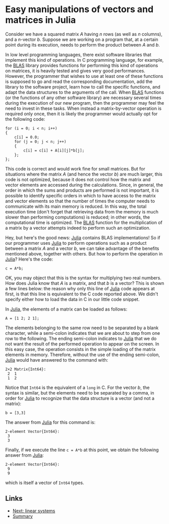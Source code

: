 
# Easy manipulations of vectors and matrices in Julia

Consider we have a squared matrix $A$ having $n$ rows (as well as $n$
columns), and a $n$-vector $b$. Suppose we are working on a program that,
at a certain point during its execution, needs to perform the product
between $A$ and $b$.

In low level programming languages, there exist software libraries that
implement this kind of operations. In C programming language, for example,
the [BLAS](http://www.netlib.org/blas/) library provides functions for 
performing this kind of operations on matrices, it is heavily tested and 
gives very good performances. However, the programmer that wishes to use
at least one of these functions is supposed to go and read the corresponding
documentation, add the library to the software project, learn how to call the 
specific functions, and adapt the data structures to the arguments of the call. 
When [BLAS](http://www.netlib.org/blas/) functions (or the functions of any 
other software library) are necessary several times during the execution of 
our new program, then the programmer may feel the need to invest in these tasks. 
When instead a matrix-by-vector operation is required only once, then it is
likely the programmer would actually opt for the following code:

	for (i = 0; i < n; i++)
	{
		c[i] = 0.0;
		for (j = 0; j < n; j++)
		{
			c[i] = c[i] + A[i][j]*b[j];
		};
	};

This code is correct and would work fine for small matrices. But for 
situations where the matrix $A$ (and hence the vector $b$) are much larger, 
this code is not optimized, because it does not control how the matrix and 
vector elements are accessed during the calculations. Since, in general, 
the order in which the sums and products are performed is not important, 
it is possible to identify specific orders in which to have access to 
the matrix and vector elements so that the number of times the computer 
needs to communicate with its main memory is reduced. In this way, the 
total execution time (don't forget that retrieving data from the memory 
is much slower than performing computations) is reduced; in other words, 
the computational time is optimized. The [BLAS](http://www.netlib.org/blas/) 
function for the multiplication of a matrix by a vector attempts indeed 
to perform such an optimization.

Hey, but here's the good news: [Julia](https://julialang.org/) contains 
BLAS implementations! So if our programmer uses [Julia](https://julialang.org/) 
to perform operations such as a product between a matrix $A$ and a vector $b$, 
we can take advantage of the benefits mentioned above, together with others. 
But how to perform the operation in [Julia](https://julialang.org/)? Here's 
the code:

	c = A*b;

OK, you may object that this is the syntax for multiplying two real numbers.
How does Julia know that $A$ is a matrix, and that $b$ is a vector? This
is shown a few lines below: the reason why only this line of 
[Julia](https://julialang.org/) code appears at first, is that this line 
is equivalent to the C code reported above. We didn't specify either how 
to load the data in C in our little code snippet.

In [Julia](https://julialang.org/), the elements of a matrix can be 
loaded as follows:

	A = [1 2; 2 1];

The elements belonging to the same row need to be separated by a blank
character, while a semi-colon indicates that we are about to step from
one row to the following. The ending semi-colon indicates to 
[Julia](https://julialang.org/) that we do not want the result of the 
performed operation to appear on the screen. In this easy case, the 
operation consists in the simple loading of the matrix elements in memory. 
Therefore, without the use of the ending semi-colon, 
[Julia](https://julialang.org/) would have answered to the command with:

	2×2 Matrix{Int64}:
	 2  1
 	 1  2

Notice that ```Int64``` is the equivalent of a ```long``` in C. For the
vector $b$, the syntax is similar, but the elements need to be separated 
by a comma, in order for [Julia](https://julialang.org/) to recognize that 
the data structure is a vector (and not a matrix):

	b = [3,3]

The answer from [Julia](https://julialang.org/) for this command is:

	2-element Vector{Int64}:
	 3
	 3

Finally, if we execute the line ```c = A*b``` at this point, we obtain the following
answer from [Julia](https://julialang.org/):

	2-element Vector{Int64}:
	 9
	 9

which is itself a vector of ```Int64``` types.

## Links

* [Next: linear systems](./julia2-linear-systems.md)
* [Summary](./README.md)

